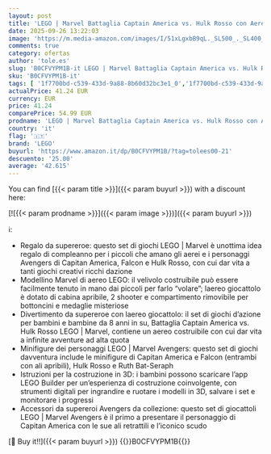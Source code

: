 ```yaml
---
layout: post
title: 'LEGO | Marvel Battaglia Captain America vs. Hulk Rosso con Aereo Giocattolo da Costruire e Minifigure dei Supereroi  Giochi d Azione per Bambini e Bambine da 8 Anni  Idea Regalo da Collezione 76292'
date: 2025-09-26 13:22:03
image: 'https://m.media-amazon.com/images/I/51xLgxbB9qL._SL500_._SL400_.jpg'
comments: true
category: ofertas
author: 'tole.es'
slug: 'B0CFVYPM1B-it LEGO | Marvel Battaglia Captain America vs. Hulk Rosso con...'
sku: 'B0CFVYPM1B-it'
tags: [ '1f7700bd-c539-433d-9a88-8b60d32bc3e1_0','1f7700bd-c539-433d-9a88-8b60d32bc3e1_2001','1f7700bd-c539-433d-9a88-8b60d32bc3e1_2901','Arborist Merchandising Root','Building & Construction','Costruzioni','Giochi e giocattoli','LEGO2','New Arrivals-Toys','Self Service','Set di costruzioni giocattolo','Special Features Stores','lego','🇮🇹', ]
actualPrice: 41.24 EUR
currency: EUR
price: 41.24
comparePrice: 54.99 EUR
prodname: 'LEGO | Marvel Battaglia Captain America vs. Hulk Rosso con Aereo Giocattolo da Costruire e Minifigure dei Supereroi  Giochi d Azione per Bambini e Bambine da 8 Anni  Idea Regalo da Collezione 76292'
country: 'it'
flag: '🇮🇹'
brand: 'LEGO'
buyurl: 'https://www.amazon.it/dp/B0CFVYPM1B/?tag=tolees00-21'
descuento: '25.00'
average: '42.615'
---
```


You can find [{{< param title >}}]({{< param buyurl >}}) with a discount here:

[![{{< param prodname >}}]({{< param image >}})]({{< param buyurl >}})

ℹ️:

- Regalo da supereroe: questo set di giochi LEGO | Marvel è unottima idea regalo di compleanno per i piccoli che amano gli aerei e i personaggi Avengers di Capitan America, Falcon e Hulk Rosso, con cui dar vita a tanti giochi creativi ricchi dazione
- Modellino Marvel di aereo LEGO: il velivolo costruibile può essere facilmente tenuto in mano dai piccoli per farlo “volare”; laereo giocattolo è dotato di cabina apribile, 2 shooter e compartimento rimovibile per bottoncini e medaglie misteriose
- Divertimento da supereroe con laereo giocattolo: il set di giochi d’azione per bambini e bambine da 8 anni in su, Battaglia Captain America vs. Hulk Rosso LEGO | Marvel, contiene un aereo costruibile con cui dar vita a infinite avventure ad alta quota
- Minifigure dei personaggi LEGO | Marvel Avengers: questo set di giochi davventura include le minifigure di Capitan America e Falcon (entrambi con ali apribili), Hulk Rosso e Ruth Bat-Seraph
- Istruzioni per la costruzione in 3D: i bambini possono scaricare l’app LEGO Builder per un’esperienza di costruzione coinvolgente, con strumenti digitali per ingrandire e ruotare i modelli in 3D, salvare i set e monitorare i progressi
- Accessori da supereroi Avengers da collezione: questo set di giocattoli LEGO | Marvel Avengers è il primo a presentare il personaggio di Capitan America con le sue ali retrattili e l’iconico scudo

[🛒 Buy it!!]({{< param buyurl >}})
{{<world>}}B0CFVYPM1B{{</world>}}
